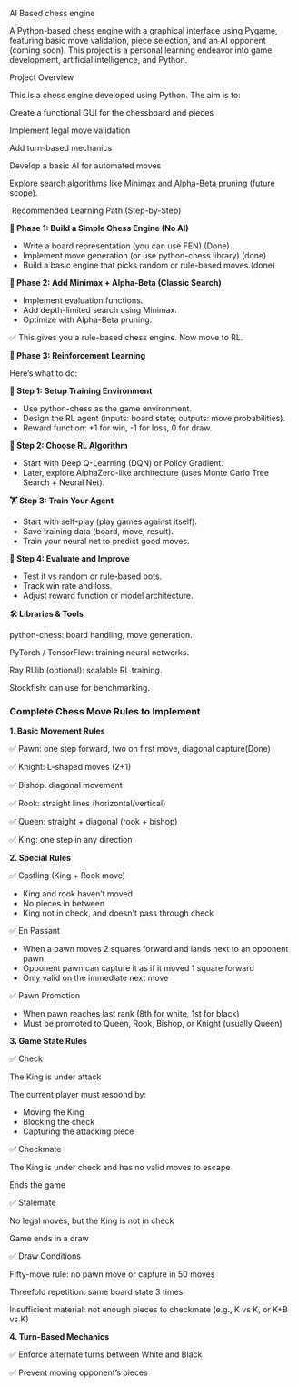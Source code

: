 AI Based chess engine

A Python-based chess engine with a graphical interface using Pygame, featuring basic move validation, piece selection, and an AI opponent (coming soon). This project is a personal learning endeavor into game development, artificial intelligence, and Python.



Project Overview

This is a chess engine developed using Python. The aim is to:

Create a functional GUI for the chessboard and pieces

Implement legal move validation

Add turn-based mechanics

Develop a basic AI for automated moves

Explore search algorithms like Minimax and Alpha-Beta pruning (future scope).





&nbsp;Recommended Learning Path (Step-by-Step)

**📘 Phase 1: Build a Simple Chess Engine (No AI)**

* Write a board representation (you can use FEN).(Done)
* Implement move generation (or use python-chess library).(done)
* Build a basic engine that picks random or rule-based moves.(done)



**📘 Phase 2: Add Minimax + Alpha-Beta (Classic Search)**

* Implement evaluation functions.
* Add depth-limited search using Minimax.
* Optimize with Alpha-Beta pruning.

✅ This gives you a rule-based chess engine. Now move to RL.



**🔁 Phase 3: Reinforcement Learning**

Here’s what to do:

**🧪 Step 1: Setup Training Environment**

* Use python-chess as the game environment.
* Design the RL agent (inputs: board state; outputs: move probabilities).
* Reward function: +1 for win, -1 for loss, 0 for draw.



**🧠 Step 2: Choose RL Algorithm**

* Start with Deep Q-Learning (DQN) or Policy Gradient.
* Later, explore AlphaZero-like architecture (uses Monte Carlo Tree Search + Neural Net).



**🏋️ Step 3: Train Your Agent**

* Start with self-play (play games against itself).
* Save training data (board, move, result).
* Train your neural net to predict good moves.



**🧪 Step 4: Evaluate and Improve**

* Test it vs random or rule-based bots.
* Track win rate and loss.
* Adjust reward function or model architecture.



**🛠️ Libraries \& Tools**

python-chess: board handling, move generation.

PyTorch / TensorFlow: training neural networks.

Ray RLlib (optional): scalable RL training.

Stockfish: can use for benchmarking.







### **Complete Chess Move Rules to Implement**

**1. Basic Movement Rules**

✅ Pawn: one step forward, two on first move, diagonal capture(Done)

✅ Knight: L-shaped moves (2+1)

✅ Bishop: diagonal movement

✅ Rook: straight lines (horizontal/vertical)

✅ Queen: straight + diagonal (rook + bishop)

✅ King: one step in any direction



**2. Special Rules**

✅ Castling (King + Rook move)

* King and rook haven’t moved
* No pieces in between
* King not in check, and doesn't pass through check



✅ En Passant

* When a pawn moves 2 squares forward and lands next to an opponent pawn
* Opponent pawn can capture it as if it moved 1 square forward
* Only valid on the immediate next move



✅ Pawn Promotion

* When pawn reaches last rank (8th for white, 1st for black)
* Must be promoted to Queen, Rook, Bishop, or Knight (usually Queen)



**3. Game State Rules**

✅ Check

The King is under attack

The current player must respond by:

* Moving the King
* Blocking the check
* Capturing the attacking piece



✅ Checkmate

The King is under check and has no valid moves to escape

Ends the game



✅ Stalemate

No legal moves, but the King is not in check

Game ends in a draw



✅ Draw Conditions

Fifty-move rule: no pawn move or capture in 50 moves

Threefold repetition: same board state 3 times

Insufficient material: not enough pieces to checkmate (e.g., K vs K, or K+B vs K)



**4. Turn-Based Mechanics**

✅ Enforce alternate turns between White and Black

✅ Prevent moving opponent’s pieces















